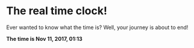 # The real time clock!

Ever wanted to know what the time is? Well, your journey is about to end!

**The time is Nov 11, 2017, 01:13**